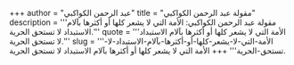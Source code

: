 +++
author = "عبد الرحمن الكواكبي"
title = "مقولة عبد الرحمن الكواكبي"
description = '''مقولة عبد الرحمن الكواكبي: الأمة التي لا يشعر كلها أو أكثرها بآلام الاستبداد لا تستحق الحرية.'''
quote = '''الأمة التي لا يشعر كلها أو أكثرها بآلام الاستبداد لا تستحق الحرية.'''
slug = '''الأمة-التي-لا-يشعر-كلها-أو-أكثرها-بآلام-الاستبداد-لا-تستحق-الحرية'''
+++
الأمة التي لا يشعر كلها أو أكثرها بآلام الاستبداد لا تستحق الحرية.
